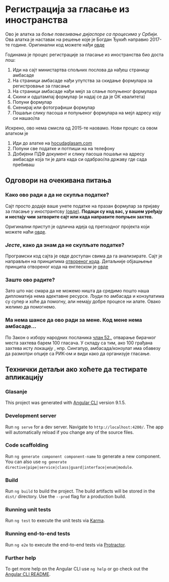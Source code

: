 # Регистрација за гласање из иностранства

Ово је алатка за _боље повезивање дијаспоре са процесима у Србији._
Ова алатка је наставак на решење које је Богдан Ђукић направио 2017-те године. Оригинални код можете нађи [овде](https://github.com/bdjukic/glasajDijasporo)

Годинама је процес регистрације за гласање из иностранства био доста лош:
1. Иди на сајт министартва спољних послова да нађеш страницу амбасаде
2. На страници амбасаде нађи упутства за скидање формулара за регистровање за гласање
3. На страници амбасаде нађи мејл за слање попуњеног формулара
3. Скини и одштампај формулар (и надај се да је ОК квалитета)
4. Попуни формулар
5. Скенирај или фотографиши формулар
6. Пошаљи слику пасоша и попуњеног формулара на мејл адресу коју си нашао/ла


Искрено, ово нема смисла од 2015-те наовамо. Нови процес са овом алатком је
1. Иди до алатке на [hocudaglasam.com](https://hocudaglasam.com)
2. Попуни све податке и потпиши на на телефону
3. Добијени ПДФ документ и слику пасоша пошаљи на адресу амбасаде која ти је дата када си одабрао/ла државу где сада пребиваш


## Одговори на очекивана питања
### Како ово ради а да не скупља податке?
Сајт просто додаје ваше унете податке на празан формулар за пријаву за гласање у инострантсву [(овде)](https://github.com/lvazic/glasanje/blob/master/src/assets/VotingRequestDocument.pdf). **Подаци су код вас, у вашем уређају и нестају чим затворите сајт или када направите попуњен захтев.**

Оригинални приступ је одлична идеја од претходног пројекта који можете наћи [овде](https://github.com/bdjukic/glasajDijasporo).

### _Јесте_, како да знам да не скупљате податке?
Програмски код сајта је овде доступан свима да га анализирате. Сајт је направљен на принципима [отвореног кода](https://sr.wikipedia.org/wiki/%D0%9E%D1%82%D0%B2%D0%BE%D1%80%D0%B5%D0%BD_%D0%BA%D0%BE%D0%B4). Детаљније објашњење принципа отвореног кода на енглеском је [овде](https://en.wikipedia.org/wiki/Open_source)

### Зашто ово радите?
Зато што нас смара да не можемо ништа да средимо пошто наша дипломатија нема адектавне ресурсе. Људи по амбасада и конзулатима су супер и хоће да помогну, али немају добре процесе ни алате. Овако желимо да помогнемо.

### Ма нема шансе да ово ради за мене. Код мене нема амбасаде...
По Закон о избору народних посланика [члан 52.](http://www.pravno-informacioni-sistem.rs/SlGlasnikPortal/eli/rep/sgrs/skupstina/zakon/2000/35/1/reg), отварање бирачког места захтева барем 100 гласача. У складу са тим, ако 100 грађана захтева исту локацију , нпр. Сингапур, амбасада/конзулат има обавезу да размотри опције са РИК-ом и види како да организује гласање.


## Технички детаљи ако хоћете да тестирате апликацију

### Glasanje

This project was generated with [Angular CLI](https://github.com/angular/angular-cli) version 9.1.5.

### Development server

Run `ng serve` for a dev server. Navigate to `http://localhost:4200/`. The app will automatically reload if you change any of the source files.

### Code scaffolding

Run `ng generate component component-name` to generate a new component. You can also use `ng generate directive|pipe|service|class|guard|interface|enum|module`.

### Build

Run `ng build` to build the project. The build artifacts will be stored in the `dist/` directory. Use the `--prod` flag for a production build.

### Running unit tests

Run `ng test` to execute the unit tests via [Karma](https://karma-runner.github.io).

### Running end-to-end tests

Run `ng e2e` to execute the end-to-end tests via [Protractor](http://www.protractortest.org/).

### Further help

To get more help on the Angular CLI use `ng help` or go check out the [Angular CLI README](https://github.com/angular/angular-cli/blob/master/README.md).

